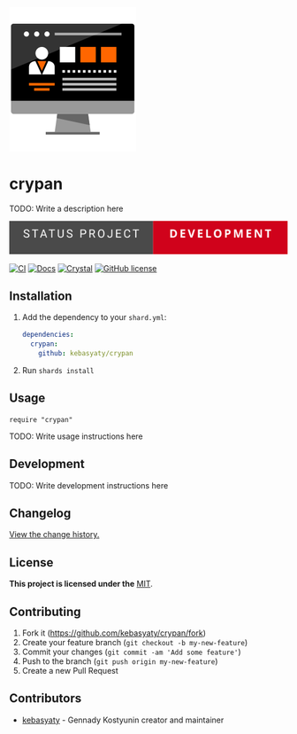 [![Logo](https://github.com/kebasyaty/crypan/raw/v0/logo/logo.svg "Logo")](https://github.com/kebasyaty/crypan "Logo")

# crypan

TODO: Write a description here

<p>
  <img src="https://github.com/kebasyaty/crypan/raw/v0/pictures/status_project/Status%20Project-Development-.svg"
    alt="Status Project">
</p>

[![CI](https://github.com/kebasyaty/crypan/workflows/CI/badge.svg)](https://github.com/kebasyaty/crypan/actions)
[![Docs](https://img.shields.io/badge/docs-available-brightgreen.svg)](https://kebasyaty.github.io/crypan/)
[![Crystal](https://img.shields.io/badge/crystal-v1.10.1%2B-red)](https://crystal-lang.org/)
[![GitHub license](https://badgen.net/github/license/kebasyaty/crypan)](https://github.com/kebasyaty/crypan/blob/v0/LICENSE)

## Installation

1. Add the dependency to your `shard.yml`:

   ```yaml
   dependencies:
     crypan:
       github: kebasyaty/crypan
   ```

2. Run `shards install`

## Usage

```crystal
require "crypan"
```

TODO: Write usage instructions here

## Development

TODO: Write development instructions here

## Changelog

[View the change history.](https://github.com/kebasyaty/crypan/blob/v0/CHANGELOG.md "View the change history.")

## License

**This project is licensed under the** [MIT](https://github.com/kebasyaty/crypan/blob/v0/LICENSE "MIT").

## Contributing

1. Fork it (<https://github.com/kebasyaty/crypan/fork>)
2. Create your feature branch (`git checkout -b my-new-feature`)
3. Commit your changes (`git commit -am 'Add some feature'`)
4. Push to the branch (`git push origin my-new-feature`)
5. Create a new Pull Request

## Contributors

- [kebasyaty](https://github.com/kebasyaty) - Gennady Kostyunin creator and maintainer
